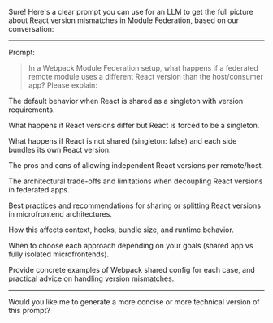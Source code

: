 Sure! Here's a clear prompt you can use for an LLM to get the full picture about React version mismatches in Module Federation, based on our conversation:


---

Prompt:

> In a Webpack Module Federation setup, what happens if a federated remote module uses a different React version than the host/consumer app?
Please explain:

The default behavior when React is shared as a singleton with version requirements.

What happens if React versions differ but React is forced to be a singleton.

What happens if React is not shared (singleton: false) and each side bundles its own React version.

The pros and cons of allowing independent React versions per remote/host.

The architectural trade-offs and limitations when decoupling React versions in federated apps.

Best practices and recommendations for sharing or splitting React versions in microfrontend architectures.

How this affects context, hooks, bundle size, and runtime behavior.

When to choose each approach depending on your goals (shared app vs fully isolated microfrontends).


Provide concrete examples of Webpack shared config for each case, and practical advice on handling version mismatches.




---

Would you like me to generate a more concise or more technical version of this prompt?

